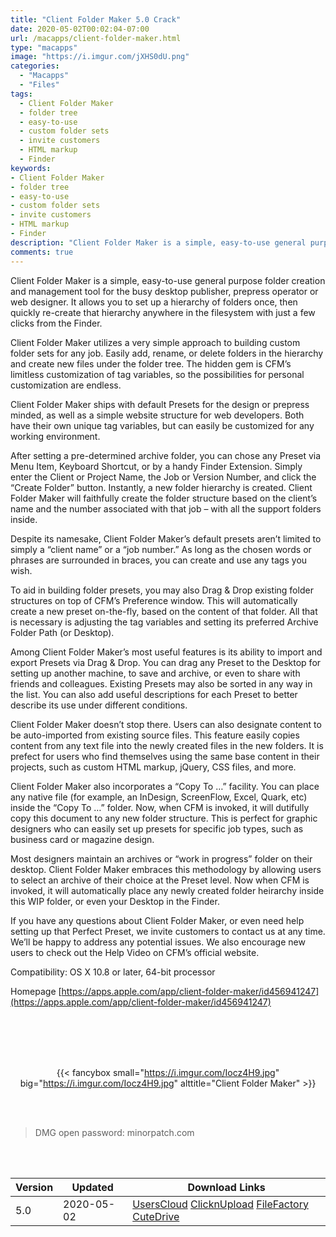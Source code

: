 ```yaml
---
title: "Client Folder Maker 5.0 Crack"
date: 2020-05-02T00:02:04-07:00
url: /macapps/client-folder-maker.html
type: "macapps"
image: "https://i.imgur.com/jXHS0dU.png"
categories:
  - "Macapps"
  - "Files"
tags:
  - Client Folder Maker
  - folder tree
  - easy-to-use
  - custom folder sets
  - invite customers
  - HTML markup
  - Finder
keywords:
- Client Folder Maker
- folder tree
- easy-to-use
- custom folder sets
- invite customers
- HTML markup
- Finder
description: "Client Folder Maker is a simple, easy-to-use general purpose folder creation and management tool for the busy desktop publisher, prepress operator or web designer"
comments: true
---
```


Client Folder Maker is a simple, easy-to-use general purpose folder creation and management tool for the busy desktop publisher, prepress operator or web designer. It allows you to set up a hierarchy of folders once, then quickly re-create that hierarchy anywhere in the filesystem with just a few clicks from the Finder.

Client Folder Maker utilizes a very simple approach to building custom folder sets for any job. Easily add, rename, or delete folders in the hierarchy and create new files under the folder tree. The hidden gem is CFM’s limitless customization of tag variables, so the possibilities for personal customization are endless.

Client Folder Maker ships with default Presets for the design or prepress minded, as well as a simple website structure for web developers. Both have their own unique tag variables, but can easily be customized for any working environment.

After setting a pre-determined archive folder, you can chose any Preset via Menu Item, Keyboard Shortcut, or by a handy Finder Extension. Simply enter the Client or Project Name, the Job or Version Number, and click the “Create Folder” button. Instantly, a new folder hierarchy is created. Client Folder Maker will faithfully create the folder structure based on the client’s name and the number associated with that job – with all the support folders inside.

Despite its namesake, Client Folder Maker’s default presets aren’t limited to simply a “client name” or a “job number.” As long as the chosen words or phrases are surrounded in braces, you can create and use any tags you wish.

To aid in building folder presets, you may also Drag & Drop existing folder structures on top of CFM’s Preference window. This will automatically create a new preset on-the-fly, based on the content of that folder. All that is necessary is adjusting the tag variables and setting its preferred Archive Folder Path (or Desktop).

Among Client Folder Maker’s most useful features is its ability to import and export Presets via Drag & Drop. You can drag any Preset to the Desktop for setting up another machine, to save and archive, or even to share with friends and colleagues. Existing Presets may also be sorted in any way in the list. You can also add useful descriptions for each Preset to better describe its use under different conditions.

Client Folder Maker doesn’t stop there. Users can also designate content to be auto-imported from existing source files. This feature easily copies content from any text file into the newly created files in the new folders. It is prefect for users who find themselves using the same base content in their projects, such as custom HTML markup, jQuery, CSS files, and more.

Client Folder Maker also incorporates a “Copy To …” facility. You can place any native file (for example, an InDesign, ScreenFlow, Excel, Quark, etc) inside the “Copy To …” folder. Now, when CFM is invoked, it will dutifully copy this document to any new folder structure. This is perfect for graphic designers who can easily set up presets for specific job types, such as business card or magazine design.

Most designers maintain an archives or “work in progress” folder on their desktop. Client Folder Maker embraces this methodology by allowing users to select an archive of their choice at the Preset level. Now when CFM is invoked, it will automatically place any newly created folder heirarchy inside this WIP folder, or even your Desktop in the Finder.

If you have any questions about Client Folder Maker, or even need help setting up that Perfect Preset, we invite customers to contact us at any time. We’ll be happy to address any potential issues. We also encourage new users to check out the Help Video on CFM’s official website.

Compatibility: OS X 10.8 or later, 64-bit processor

Homepage [https://apps.apple.com/app/client-folder-maker/id456941247](https://apps.apple.com/app/client-folder-maker/id456941247)

<br/>
<br/>
<script async src="https://pagead2.googlesyndication.com/pagead/js/adsbygoogle.js"></script>
<ins class="adsbygoogle"
     style="display:block; text-align:center;"
     data-ad-layout="in-article"
     data-ad-format="fluid"
     data-ad-client="ca-pub-8746275014476192"
     data-ad-slot="5144997159"></ins>
<script>
     (adsbygoogle = window.adsbygoogle || []).push({});
</script>
<br/>
<br/>


<center>

{{< fancybox small="https://i.imgur.com/Iocz4H9.jpg" big="https://i.imgur.com/Iocz4H9.jpg" alttitle="Client Folder Maker" >}}

</center>

<br/>
<br/>


> DMG open password: minorpatch.com

<br/>

<br/>
<div id="history_version" class="history_version">

| Version | Updated | Download Links |
| ---- | ---- | ---- |
| 5.0 | 2020-05-02 | [UsersCloud](https://ouo.io/siGohsv)   [ClicknUpload](https://ouo.io/OAlQH7)   [FileFactory](https://ouo.io/e8LWklA)   [CuteDrive](https://ouo.io/y9Lt53) |

</div>
